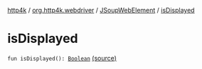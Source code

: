 [http4k](../../index.md) / [org.http4k.webdriver](../index.md) / [JSoupWebElement](index.md) / [isDisplayed](./is-displayed.md)

# isDisplayed

`fun isDisplayed(): `[`Boolean`](https://kotlinlang.org/api/latest/jvm/stdlib/kotlin/-boolean/index.html) [(source)](https://github.com/http4k/http4k/blob/master/http4k-testing-webdriver/src/main/kotlin/org/http4k/webdriver/JSoupWebElement.kt#L19)